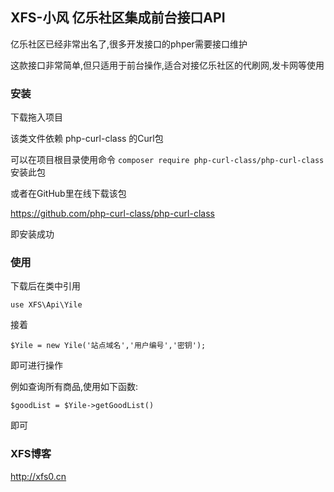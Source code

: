 ## XFS-小风 亿乐社区集成前台接口API



亿乐社区已经非常出名了,很多开发接口的phper需要接口维护

这款接口非常简单,但只适用于前台操作,适合对接亿乐社区的代刷网,发卡网等使用

### 安装

下载拖入项目

该类文件依赖 php-curl-class 的Curl包

可以在项目根目录使用命令 `composer require php-curl-class/php-curl-class` 安装此包

或者在GitHub里在线下载该包

https://github.com/php-curl-class/php-curl-class

即安装成功

### 使用

下载后在类中引用

`use XFS\Api\Yile` 

接着

`$Yile = new Yile('站点域名','用户编号','密钥');`

即可进行操作

例如查询所有商品,使用如下函数:

`$goodList = $Yile->getGoodList()`

即可

### XFS博客

http://xfs0.cn
